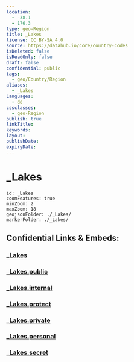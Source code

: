 ```yaml
---
location:
  - -38.1
  - 176.3
type: geo-Region
title: _Lakes
license: CC BY-SA 4.0
source: https://datahub.io/core/country-codes
isDeleted: false
isReadOnly: false
draft: false
confidential: public
tags:
  - geo/Country/Region
aliases:
  - _Lakes
Languages:
  - de
cssclasses:
  - geo-Region
publish: true
linkTitle:
keywords:
layout:
publishDate:
expiryDate:
---
```


# _Lakes

```leaflet
id: _Lakes
zoomFeatures: true 
minZoom: 2 
maxZoom: 18
geojsonFolder: ./_Lakes/
markerFolder: ./_Lakes/
```


## Confidential Links & Embeds: 

### [_Lakes](/_Standards/Earth/Continent/Australasia/New_Zealand/Regions~New_Zealand/Bay_of_Plenty/_Lakes.md) 

### [_Lakes.public](/_public/Earth/Continent/Australasia/New_Zealand/Regions~New_Zealand/Bay_of_Plenty/_Lakes.public.md) 

### [_Lakes.internal](/_internal/Earth/Continent/Australasia/New_Zealand/Regions~New_Zealand/Bay_of_Plenty/_Lakes.internal.md) 

### [_Lakes.protect](/_protect/Earth/Continent/Australasia/New_Zealand/Regions~New_Zealand/Bay_of_Plenty/_Lakes.protect.md) 

### [_Lakes.private](/_private/Earth/Continent/Australasia/New_Zealand/Regions~New_Zealand/Bay_of_Plenty/_Lakes.private.md) 

### [_Lakes.personal](/_personal/Earth/Continent/Australasia/New_Zealand/Regions~New_Zealand/Bay_of_Plenty/_Lakes.personal.md) 

### [_Lakes.secret](/_secret/Earth/Continent/Australasia/New_Zealand/Regions~New_Zealand/Bay_of_Plenty/_Lakes.secret.md)

